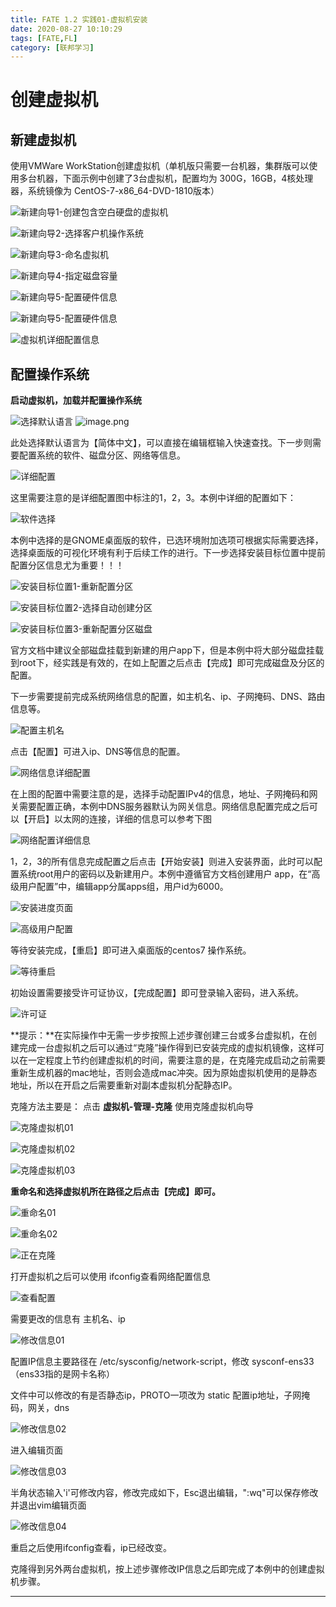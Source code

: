 ```yaml
---
title: FATE 1.2 实践01-虚拟机安装
date: 2020-08-27 10:10:29
tags: [FATE,FL]
category: [联邦学习]
---
```


# 创建虚拟机

## 新建虚拟机

使用VMWare WorkStation创建虚拟机（单机版只需要一台机器，集群版可以使用多台机器，下面示例中创建了3台虚拟机，配置均为 300G，16GB，4核处理器，系统镜像为 CentOS-7-x86_64-DVD-1810版本）

![新建向导1-创建包含空白硬盘的虚拟机](https://cdn.nlark.com/yuque/0/2020/png/343708/1578211619356-f76a066f-77d1-4e59-bac3-c373a9822dca.png)

![新建向导2-选择客户机操作系统](https://cdn.nlark.com/yuque/0/2020/png/343708/1578211631941-df372176-acae-452f-aba5-e354012fe5f3.png)

![新建向导3-命名虚拟机](https://cdn.nlark.com/yuque/0/2020/png/343708/1578211648272-b1667e39-59da-47c9-a326-d6dee2a57c01.png)

![新建向导4-指定磁盘容量](https://cdn.nlark.com/yuque/0/2020/png/343708/1578211986949-3b397809-17f7-4da8-adbb-5a9bf005419d.png)                         

![新建向导5-配置硬件信息](https://cdn.nlark.com/yuque/0/2020/png/343708/1578212074493-4a7b30de-9d8b-4179-83cf-65770884ea44.png)

![新建向导5-配置硬件信息](https://cdn.nlark.com/yuque/0/2020/png/343708/1578212497000-3b362b69-9acc-457f-8827-ebf3551f3858.png)

![虚拟机详细配置信息](https://cdn.nlark.com/yuque/0/2020/png/343708/1578212160231-787ca313-3b1c-408e-a053-e2ef15489642.png)                                       


## 配置操作系统

**启动虚拟机，加载并配置操作系统**



![选择默认语言](https://cdn.nlark.com/yuque/0/2020/png/343708/1578212891912-86368f3c-b915-4e88-8429-94eadfdb17f8.png)       ![image.png](https://cdn.nlark.com/yuque/0/2020/png/343708/1578213042405-3d3882a5-eba1-4c84-b1e4-ccbab97de9d7.png)


此处选择默认语言为【简体中文】，可以直接在编辑框输入快速查找。下一步则需要配置系统的软件、磁盘分区、网络等信息。


![详细配置](https://cdn.nlark.com/yuque/0/2020/png/343708/1578213182245-ffd02e18-c25e-4678-9f01-2e739060c606.png)


这里需要注意的是详细配置图中标注的1，2，3。本例中详细的配置如下：

![软件选择](https://cdn.nlark.com/yuque/0/2020/png/343708/1578213258382-d9854dc5-5778-4f2c-967e-8480f72425bb.png)



本例中选择的是GNOME桌面版的软件，已选环境附加选项可根据实际需要选择，选择桌面版的可视化环境有利于后续工作的进行。下一步选择安装目标位置中提前配置分区信息尤为重要！！！



![安装目标位置1-重新配置分区](https://cdn.nlark.com/yuque/0/2020/png/343708/1578213312407-738ef352-50ea-40f5-8c5e-e7b8979be917.png)


![安装目标位置2-选择自动创建分区](https://cdn.nlark.com/yuque/0/2020/png/343708/1578213342097-9320d6a9-2d4f-4b79-ae7f-65ee9738202c.png)


![安装目标位置3-重新配置分区磁盘](https://cdn.nlark.com/yuque/0/2020/png/343708/1578213415357-a2e519d4-f0ef-4c11-87fd-c2c56b5fa507.png)


官方文档中建议全部磁盘挂载到新建的用户app下，但是本例中将大部分磁盘挂载到root下，经实践是有效的，在如上配置之后点击【完成】即可完成磁盘及分区的配置。

下一步需要提前完成系统网络信息的配置，如主机名、ip、子网掩码、DNS、路由信息等。


![配置主机名](https://cdn.nlark.com/yuque/0/2020/png/343708/1578213943847-be3ce5b6-ed0f-4881-b5b9-70a653ffe581.png)


点击【配置】可进入ip、DNS等信息的配置。

![网络信息详细配置](https://cdn.nlark.com/yuque/0/2020/png/343708/1578214029364-e40dc499-9843-4930-8cc8-bbe7a45cb666.png)


在上图的配置中需要注意的是，选择手动配置IPv4的信息，地址、子网掩码和网关需要配置正确，本例中DNS服务器默认为网关信息。网络信息配置完成之后可以【开启】以太网的连接，详细的信息可以参考下图

![网络配置详细信息](https://cdn.nlark.com/yuque/0/2020/png/343708/1578214278690-9d37e778-1145-42b9-916d-e61d53b056c5.png)



1，2，3的所有信息完成配置之后点击【开始安装】则进入安装界面，此时可以配置系统root用户的密码以及新建用户。本例中遵循官方文档创建用户 app，在“高级用户配置”中，编辑app分属apps组，用户id为6000。



![安装进度页面](https://cdn.nlark.com/yuque/0/2020/png/343708/1578214428608-d9cd0512-bddb-4fc7-b022-67dfd3849d0f.png)


![高级用户配置](https://cdn.nlark.com/yuque/0/2020/png/343708/1578214478054-80630f51-9a98-42ed-a785-42b58a0d1312.png)


等待安装完成，【重启】即可进入桌面版的centos7 操作系统。



![等待重启](https://cdn.nlark.com/yuque/0/2020/png/343708/1578215717450-609c6d2b-2ceb-449c-86fd-0ef8daecbce6.png)



初始设置需要接受许可证协议，【完成配置】即可登录输入密码，进入系统。


![许可证](https://cdn.nlark.com/yuque/0/2020/png/343708/1578215847178-545b18e3-a15b-4a0d-9475-ee1bbb3631f2.png)



**提示：**在实际操作中无需一步步按照上述步骤创建三台或多台虚拟机，在创建完成一台虚拟机之后可以通过“克隆”操作得到已安装完成的虚拟机镜像，这样可以在一定程度上节约创建虚拟机的时间，需要注意的是，在克隆完成启动之前需要重新生成机器的mac地址，否则会造成mac冲突。因为原始虚拟机使用的是静态地址，所以在开启之后需要重新对副本虚拟机分配静态IP。

克隆方法主要是： 点击 **虚拟机-管理-克隆**  使用克隆虚拟机向导

![克隆虚拟机01](https://cdn.nlark.com/yuque/0/2020/png/343708/1578289326701-c9d9cbf8-c722-417d-9fc2-2778a37041c1.png)

![克隆虚拟机02](https://cdn.nlark.com/yuque/0/2020/png/343708/1578289363276-dbcda949-dd42-465c-a981-1dfe75e101c6.png)

![克隆虚拟机03](https://cdn.nlark.com/yuque/0/2020/png/343708/1578289390103-91ec1bac-0ad9-412a-94a2-6b5343a850f5.png)



**重命名和选择虚拟机所在路径之后点击【完成】即可。**

![重命名01](https://cdn.nlark.com/yuque/0/2020/png/343708/1578289456259-1bf9f72d-24df-4056-8b78-91206ac8723f.png)

![重命名02](https://cdn.nlark.com/yuque/0/2020/png/343708/1578289469898-3cf24c9f-9555-4a20-8bcd-d0e4de56eefd.png)

![正在克隆](https://cdn.nlark.com/yuque/0/2020/png/343708/1578287585987-8c999e3a-1337-4548-8d74-3c08fe796f02.png)



打开虚拟机之后可以使用  ifconfig查看网络配置信息

![查看配置](https://cdn.nlark.com/yuque/0/2020/png/343708/1578288131550-c9753bd9-6886-4dd4-9ce6-bc87971b482b.png)



需要更改的信息有 主机名、ip

![修改信息01](https://cdn.nlark.com/yuque/0/2020/png/343708/1578288307841-e6299fea-87c6-41fe-822f-6649e02f4d8e.png)



配置IP信息主要路径在 /etc/sysconfig/network-script，修改 sysconf-ens33 （ens33指的是网卡名称）

文件中可以修改的有是否静态ip，PROTO一项改为 static  配置ip地址，子网掩码，网关，dns

![修改信息02](https://cdn.nlark.com/yuque/0/2020/png/343708/1578288596711-36122905-dd83-4146-9119-abbe8de4ae92.png)



进入编辑页面

![修改信息03](https://cdn.nlark.com/yuque/0/2020/png/343708/1578288653339-0a91cfbd-67ba-482a-a533-dac9fe4a1c67.png)



半角状态输入'i'可修改内容，修改完成如下，Esc退出编辑，":wq"可以保存修改并退出vim编辑页面

![修改信息04](https://cdn.nlark.com/yuque/0/2020/png/343708/1578288819423-b94e630c-3bc7-4c08-9f67-cde7aba7af8e.png)



重启之后使用ifconfig查看，ip已经改变。

克隆得到另外两台虚拟机，按上述步骤修改IP信息之后即完成了本例中的创建虚拟机步骤。

------